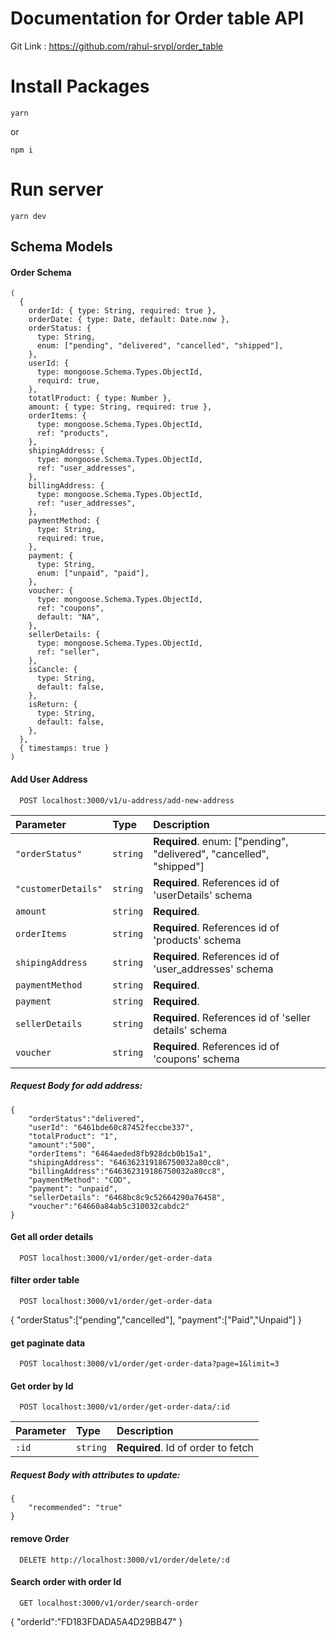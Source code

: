 # Documentation for Order table API
Git Link : https://github.com/rahul-srvpl/order_table

# Install Packages
```
yarn
```
or
```
npm i
```
# Run server
```
yarn dev
```
## Schema Models

#### Order Schema
```
(
  {
    orderId: { type: String, required: true },
    orderDate: { type: Date, default: Date.now },
    orderStatus: {
      type: String,
      enum: ["pending", "delivered", "cancelled", "shipped"],
    },
    userId: {
      type: mongoose.Schema.Types.ObjectId,
      requird: true,
    },
    totatlProduct: { type: Number },
    amount: { type: String, required: true },
    orderItems: {
      type: mongoose.Schema.Types.ObjectId,
      ref: "products",
    },
    shipingAddress: {
      type: mongoose.Schema.Types.ObjectId,
      ref: "user_addresses",
    },
    billingAddress: {
      type: mongoose.Schema.Types.ObjectId,
      ref: "user_addresses",
    },
    paymentMethod: {
      type: String,
      required: true,
    },
    payment: {
      type: String,
      enum: ["unpaid", "paid"],
    },
    voucher: {
      type: mongoose.Schema.Types.ObjectId,
      ref: "coupons",
      default: "NA",
    },
    sellerDetails: {
      type: mongoose.Schema.Types.ObjectId,
      ref: "seller",
    },
    isCancle: {
      type: String,
      default: false,
    },
    isReturn: {
      type: String,
      default: false,
    },
  },
  { timestamps: true }
)
```

#### Add User Address
```http
  POST localhost:3000/v1/u-address/add-new-address
```
| Parameter | Type     | Description                       |
| :-------- | :------- | :-------------------------------- |
| `"orderStatus"`      | `string` | **Required**. enum: ["pending", "delivered", "cancelled", "shipped"]  |
| `"customerDetails"`      | `string` | **Required**. References id of 'userDetails' schema  |
| `amount`      | `string` | **Required**.  |
| `orderItems`      | `string` | **Required**. References id of 'products' schema |
| `shipingAddress`      | `string` | **Required**.  References id of 'user_addresses' schema  |
| `paymentMethod`      | `string` | **Required**.  |
| `payment`      | `string` | **Required**.  |
| `sellerDetails`      | `string` | **Required**.  References id of 'seller details' schema  |
| `voucher`      | `string` | **Required**. References id of 'coupons' schema |

##### Request Body for add address:
```
{
    "orderStatus":"delivered",
    "userId": "6461bde60c87452feccbe337",
    "totalProduct": "1",
    "amount":"500",
    "orderItems": "6464aeded8fb928dcb0b15a1",
    "shipingAddress": "646362319186750032a80cc8",
    "billingAddress":"646362319186750032a80cc8",
    "paymentMethod": "COD",
    "payment": "unpaid",
    "sellerDetails": "6468bc8c9c52664290a76458",
    "voucher":"64660a84ab5c310032cabdc2"
}
```

#### Get all order details
```http
  POST localhost:3000/v1/order/get-order-data
```
#### filter order table
```http
  POST localhost:3000/v1/order/get-order-data
```
{
    "orderStatus":["pending","cancelled"],
    "payment":["Paid","Unpaid"]
}
#### get paginate data
```http
  POST localhost:3000/v1/order/get-order-data?page=1&limit=3
```
#### Get order by Id
```http
  POST localhost:3000/v1/order/get-order-data/:id
```
| Parameter | Type     | Description                       |
| :-------- | :------- | :-------------------------------- |
| `:id`      | `string` | **Required**. Id of order to fetch |

##### Request Body with attributes to update:
```
{
    "recommended": "true"
}
```
#### remove Order
```http
  DELETE http://localhost:3000/v1/order/delete/:d
```
#### Search order with order Id
```http
  GET localhost:3000/v1/order/search-order
```
{
    "orderId":"FD183FDADA5A4D29BB47"
}


